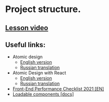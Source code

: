 # Project structure.

## [Lesson video](https://drive.google.com/file/d/1hHAbrdZbZs84Sl9x_cVSRBKrfgaRt4HT/view?usp=sharing)

## Useful links:
* Atomic design
  * [English version](https://bradfrost.com/blog/post/atomic-web-design/)
  * [Russian translation](https://habr.com/ru/post/249223/)
* Atomic Design with React
  * [English version](https://codeburst.io/atomic-design-with-react-e7aea8152957)
  * [Russian translation](https://medium.com/@nik.152002/%D0%B0%D1%82%D0%BE%D0%BC%D0%BD%D1%8B%D0%B9-%D0%BF%D0%BE%D0%B4%D1%85%D0%BE%D0%B4-%D0%B2-react-59db5ac1ee7e)
* [Front-End Performance Checklist 2021 [EN]](https://www.smashingmagazine.com/2021/01/front-end-performance-2021-free-pdf-checklist/)
* [Loadable components [docs]](https://loadable-components.com/)